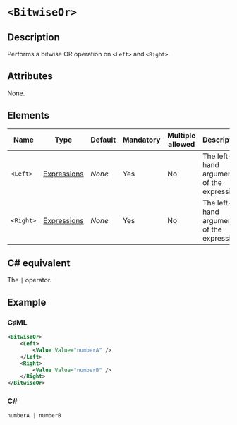 # `<BitwiseOr>`

## Description

Performs a bitwise OR operation on `<Left>` and `<Right>`.

## Attributes

None.

## Elements

| Name | Type | Default | Mandatory | Multiple allowed | Description |
|---|---|---|---|---|---|
| `<Left>` | [Expressions](../types/expressions.md) | *None* | Yes | No | The left-hand argument of the expression. |
| `<Right>` | [Expressions](../types/expressions.md) | *None* | Yes | No | The left-hand argument of the expression. |

## C# equivalent

The `|` operator.

## Example

### C♯ML

```xml
<BitwiseOr>
    <Left>
        <Value Value="numberA" />
    </Left>
    <Right>
        <Value Value="numberB" />
    </Right>
</BitwiseOr>
```

### C#

```csharp
numberA | numberB
```
